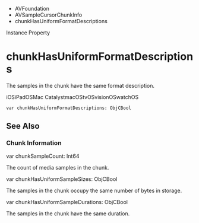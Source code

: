 

- AVFoundation
- AVSampleCursorChunkInfo
-  chunkHasUniformFormatDescriptions 

Instance Property

# chunkHasUniformFormatDescriptions

The samples in the chunk have the same format description.

iOSiPadOSMac CatalystmacOStvOSvisionOSwatchOS

``` source
var chunkHasUniformFormatDescriptions: ObjCBool
```

## See Also

### Chunk Information

var chunkSampleCount: Int64

The count of media samples in the chunk.

var chunkHasUniformSampleSizes: ObjCBool

The samples in the chunk occupy the same number of bytes in storage.

var chunkHasUniformSampleDurations: ObjCBool

The samples in the chunk have the same duration.

